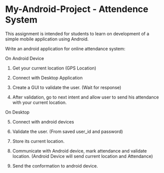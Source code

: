 # My-Android-Project - Attendence System
This assignment is intended for students to learn on development of a simple mobile application using Android.

Write an android application for online attendance system:

On Android Device

1. Get your current location (GPS Location)

2. Connect with Desktop Application

3. Create a GUI to validate the user. (Wait for response)

4. After validation, go to next intent and allow user to send his attendance with your current location.

On Desktop

5. Connect with android devices

6. Validate the user. (From saved user_id and password)

7. Store its current location.

8. Communicate with Android device, mark attendance and validate location. (Android Device will send current location and Attendance)

9. Send the conformation to android device.
